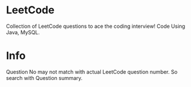# LeetCode
Collection of LeetCode questions to ace the coding interview! Code Using Java, MySQL.

# Info
Question No may not match with actual LeetCode question number. So search with Question summary. 
